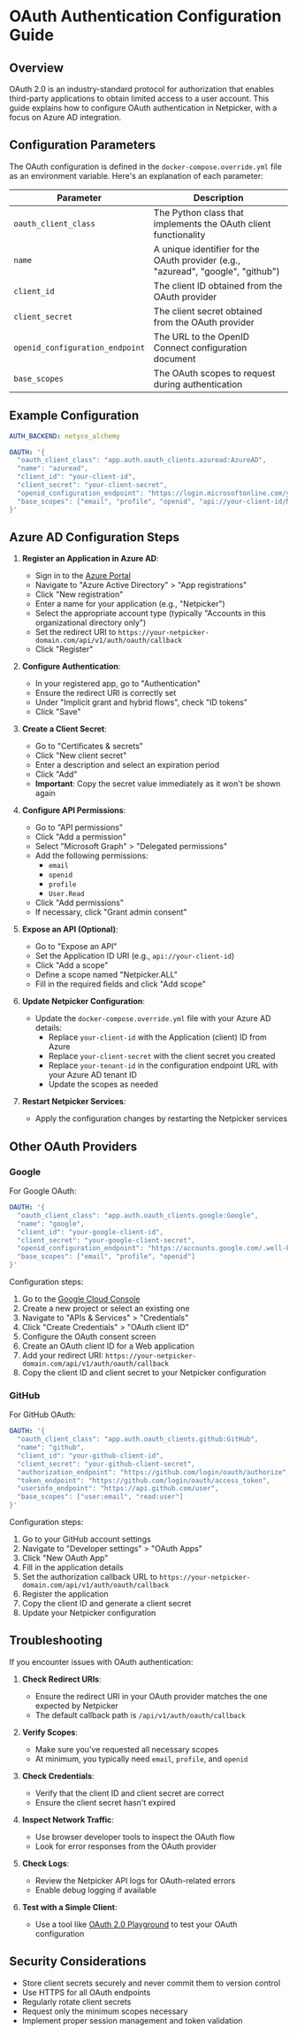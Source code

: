 # OAuth Authentication Configuration Guide

## Overview

OAuth 2.0 is an industry-standard protocol for authorization that enables third-party applications to obtain limited access to a user account. This guide explains how to configure OAuth authentication in Netpicker, with a focus on Azure AD integration.

## Configuration Parameters

The OAuth configuration is defined in the `docker-compose.override.yml` file as an environment variable. Here's an explanation of each parameter:

| Parameter                       | Description                                                                      |
| ------------------------------- | -------------------------------------------------------------------------------- |
| `oauth_client_class`            | The Python class that implements the OAuth client functionality                  |
| `name`                          | A unique identifier for the OAuth provider (e.g., "azuread", "google", "github") |
| `client_id`                     | The client ID obtained from the OAuth provider                                   |
| `client_secret`                 | The client secret obtained from the OAuth provider                               |
| `openid_configuration_endpoint` | The URL to the OpenID Connect configuration document                             |
| `base_scopes`                   | The OAuth scopes to request during authentication                                |

## Example Configuration

```yaml
AUTH_BACKEND: netyce_alchemy

OAUTH: '{
  "oauth_client_class": "app.auth.oauth_clients.azuread:AzureAD",
  "name": "azuread",
  "client_id": "your-client-id",
  "client_secret": "your-client-secret",
  "openid_configuration_endpoint": "https://login.microsoftonline.com/your-tenant-id/v2.0/.well-known/openid-configuration",
  "base_scopes": ["email", "profile", "openid", "api://your-client-id/Netpicker.ALL"]
}'
```

## Azure AD Configuration Steps

1. **Register an Application in Azure AD**:

   - Sign in to the [Azure Portal](https://portal.azure.com)
   - Navigate to "Azure Active Directory" > "App registrations"
   - Click "New registration"
   - Enter a name for your application (e.g., "Netpicker")
   - Select the appropriate account type (typically "Accounts in this organizational directory only")
   - Set the redirect URI to `https://your-netpicker-domain.com/api/v1/auth/oauth/callback`
   - Click "Register"

2. **Configure Authentication**:

   - In your registered app, go to "Authentication"
   - Ensure the redirect URI is correctly set
   - Under "Implicit grant and hybrid flows", check "ID tokens"
   - Click "Save"

3. **Create a Client Secret**:

   - Go to "Certificates & secrets"
   - Click "New client secret"
   - Enter a description and select an expiration period
   - Click "Add"
   - **Important**: Copy the secret value immediately as it won't be shown again

4. **Configure API Permissions**:

   - Go to "API permissions"
   - Click "Add a permission"
   - Select "Microsoft Graph" > "Delegated permissions"
   - Add the following permissions:
     - `email`
     - `openid`
     - `profile`
     - `User.Read`
   - Click "Add permissions"
   - If necessary, click "Grant admin consent"

5. **Expose an API (Optional)**:

   - Go to "Expose an API"
   - Set the Application ID URI (e.g., `api://your-client-id`)
   - Click "Add a scope"
   - Define a scope named "Netpicker.ALL"
   - Fill in the required fields and click "Add scope"

6. **Update Netpicker Configuration**:

   - Update the `docker-compose.override.yml` file with your Azure AD details:
     - Replace `your-client-id` with the Application (client) ID from Azure
     - Replace `your-client-secret` with the client secret you created
     - Replace `your-tenant-id` in the configuration endpoint URL with your Azure AD tenant ID
     - Update the scopes as needed

7. **Restart Netpicker Services**:
   - Apply the configuration changes by restarting the Netpicker services

## Other OAuth Providers

### Google

For Google OAuth:

```yaml
OAUTH: '{
  "oauth_client_class": "app.auth.oauth_clients.google:Google",
  "name": "google",
  "client_id": "your-google-client-id",
  "client_secret": "your-google-client-secret",
  "openid_configuration_endpoint": "https://accounts.google.com/.well-known/openid-configuration",
  "base_scopes": ["email", "profile", "openid"]
}'
```

Configuration steps:

1. Go to the [Google Cloud Console](https://console.cloud.google.com/)
2. Create a new project or select an existing one
3. Navigate to "APIs & Services" > "Credentials"
4. Click "Create Credentials" > "OAuth client ID"
5. Configure the OAuth consent screen
6. Create an OAuth client ID for a Web application
7. Add your redirect URI: `https://your-netpicker-domain.com/api/v1/auth/oauth/callback`
8. Copy the client ID and client secret to your Netpicker configuration

### GitHub

For GitHub OAuth:

```yaml
OAUTH: '{
  "oauth_client_class": "app.auth.oauth_clients.github:GitHub",
  "name": "github",
  "client_id": "your-github-client-id",
  "client_secret": "your-github-client-secret",
  "authorization_endpoint": "https://github.com/login/oauth/authorize",
  "token_endpoint": "https://github.com/login/oauth/access_token",
  "userinfo_endpoint": "https://api.github.com/user",
  "base_scopes": ["user:email", "read:user"]
}'
```

Configuration steps:

1. Go to your GitHub account settings
2. Navigate to "Developer settings" > "OAuth Apps"
3. Click "New OAuth App"
4. Fill in the application details
5. Set the authorization callback URL to `https://your-netpicker-domain.com/api/v1/auth/oauth/callback`
6. Register the application
7. Copy the client ID and generate a client secret
8. Update your Netpicker configuration

## Troubleshooting

If you encounter issues with OAuth authentication:

1. **Check Redirect URIs**:

   - Ensure the redirect URI in your OAuth provider matches the one expected by Netpicker
   - The default callback path is `/api/v1/auth/oauth/callback`

2. **Verify Scopes**:

   - Make sure you've requested all necessary scopes
   - At minimum, you typically need `email`, `profile`, and `openid`

3. **Check Credentials**:

   - Verify that the client ID and client secret are correct
   - Ensure the client secret hasn't expired

4. **Inspect Network Traffic**:

   - Use browser developer tools to inspect the OAuth flow
   - Look for error responses from the OAuth provider

5. **Check Logs**:

   - Review the Netpicker API logs for OAuth-related errors
   - Enable debug logging if available

6. **Test with a Simple Client**:
   - Use a tool like [OAuth 2.0 Playground](https://oauth.com/playground) to test your OAuth configuration

## Security Considerations

- Store client secrets securely and never commit them to version control
- Use HTTPS for all OAuth endpoints
- Regularly rotate client secrets
- Request only the minimum scopes necessary
- Implement proper session management and token validation
